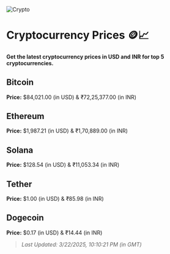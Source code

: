 
![Crypto](https://www.techguide.com.au/wp-content/uploads/2020/11/crypto3.jpeg)

# Cryptocurrency Prices 🪙📈

#### Get the latest cryptocurrency prices in USD and INR for top 5 cryptocurrencies.

## Bitcoin

**Price:** $84,021.00 (in USD) & ₹72,25,377.00 (in INR)

## Ethereum

**Price:** $1,987.21 (in USD) & ₹1,70,889.00 (in INR)

## Solana

**Price:** $128.54 (in USD) & ₹11,053.34 (in INR)

## Tether

**Price:** $1.00 (in USD) & ₹85.98 (in INR)

## Dogecoin

**Price:** $0.17 (in USD) & ₹14.44 (in INR)

> _Last Updated: 3/22/2025, 10:10:21 PM (in GMT)_
